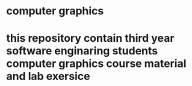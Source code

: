 # computer graphics
# this repository contain third year software enginaring students computer graphics course material and lab exersice

